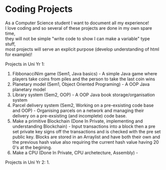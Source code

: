 # Coding Projects
As a Computer Science student I want to document all my experience!                                                                                                  
I love coding and so several of these projects are done in my own spare time,                                                             
they will not be simple "write code to show I can make a variable" type stuff,                                      
most projects will serve an explicit purpose (develop understanding of html for example)!

Projects in Uni Yr 1:
1. FibbonacciNim game (Sem1, Java basics) - A simple Java game where players take coins from piles and the person to take the last coin wins 
2. Planetary model (Sem1, Object Oriented Programing) - A OOP Java planetary model
3. Library system (Sem2, OOP) - A OOP Java book storage/organisation system
4. Parcel delivery system (Sem2, Working on a pre-exsisting code base and OOP) - Organising parcels on a network and managing their delivery on a pre-exsisting (and incomplete) code base.
5. Make a primitive Blockchain (Done In Private, implementing and understanding Blockchain) - Input transactions into a block then a pre set private key signs off the transactions and is checked with the pre set public key. Blocks are stored in an Arraylist and have both their own and the previous hash value also requiring the current hash value having 20 0's at the begining.                                   
6. Make a CPU (Done In Private, CPU archetecture, Assembly) - 

Projects in Uni Yr 2:
1. 
